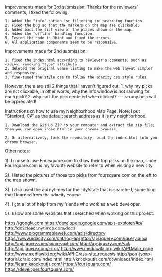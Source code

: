 Improvements made for 3rd submission: Thanks for the reviewers' comments, I fixed the following:

	1. Added the "info" option for filtering the searching function.
	2. Fixed the bug so that the markers on the map are clickable.
	3. Added back the list view of the places shown on the map.
	4. Added the "offline" handling function.
	5. Tested the code in JHint and fixed the errors.
	6. All application components seem to be responsive. 


Improvements made for 2nd submission:

	1. fixed the index.html according to reviewer's comments, such as </div>, removing "type" attribute.
	2. deleted the original venue listing to make the web layout simpler and responsive.
	3. fine-tuned the style.css to follow the udacity css style rules.

However, there are still 2 things that I haven't figured out:
	1. why my picks are not clickable, in other words, why the info window is not showing for each pick?
	2. why isn't the pick centered when clicked?
--- so any help will be appreciated!



Instructions on how to use my Neighborhood Map Page. Note: I put "Stanford, CA" as the default search address as it is my neighborhood.

	1. Download the GitHub ZIP to your computer and extract the zip file; then you can open index.html in your chrome browser.

	2. Or alternatively, fork the repository, load the index.html into you chrome browser.



Other notes: 

1). I chose to use Foursquare.com to show their top picks on the map, since Foursquare.com is my favorite website to refer to when visiting a new city.

2). I listed the pictures of those top picks from foursquare.com on the left to the map shown.

3). I also used the api.nytimes for the city/state that is searched, something that I learned from the udacity course.

4). I got a lot of help from my friends who work as a web developer. 

5). Below are some websites that I searched when working on this project. 

https://google.com
https://developers.google.com/apis-explorer/#p/
http://developer.nytimes.com/docs
http://www.programmableweb.com/apis/directory
https://www.udacity.com/catalog-api
http://api.jquery.com/jquery.ajax/
http://api.jquery.com/jquery.getjson/
http://api.jquery.com/val/
http://api.jquery.com/error/
http://www.mediawiki.org/wiki/API:Main_page
http://www.mediawiki.org/wiki/API:Cross-site_requests
http://json-jsonp-tutorial.craic.com/index.html
http://knockoutjs.com/downloads/index.html
http://learn.knockoutjs.com/
https://foursquare.com/
https://developer.foursquare.com/







